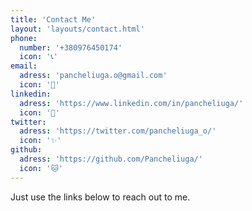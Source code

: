 ```yaml
---
title: 'Contact Me'
layout: 'layouts/contact.html'
phone:
  number: '+380976450174'
  icon: '📞'
email:
  adress: 'pancheliuga.o@gmail.com'
  icon: '📧'
linkedin:
  adress: 'https://www.linkedin.com/in/pancheliuga/'
  icon: '🔗'
twitter:
  adress: 'https://twitter.com/pancheliuga_o/'
  icon: '✨'
github:
  adress: 'https://github.com/Pancheliuga/'
  icon: '🐱'
---
```


Just use the links below to reach out to me.
